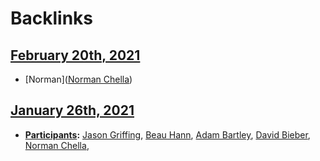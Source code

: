 
# Backlinks
## [February 20th, 2021](<February 20th, 2021.md>)
- [Norman]([Norman Chella](<Norman Chella.md>))

## [January 26th, 2021](<January 26th, 2021.md>)
- **[Participants](<Participants.md>):** [Jason Griffing](<Jason Griffing.md>), [Beau Hann](<Beau Hann.md>), [Adam Bartley](<Adam Bartley.md>), [David Bieber](<David Bieber.md>), [Norman Chella](<Norman Chella.md>),

